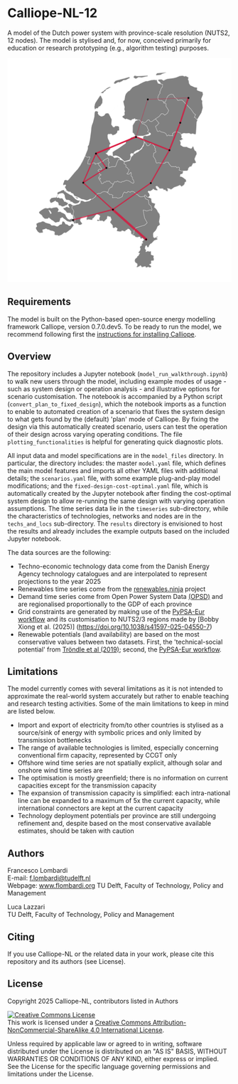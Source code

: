 # Calliope-NL-12
A model of the Dutch power system with province-scale resolution (NUTS2, 12 nodes). The model is stylised and, for now, conceived primarily for education or research prototyping (e.g., algorithm testing) purposes.

<img src="NL_grid_map.png" width="600">

## Requirements
The model is built on the Python-based open-source energy modelling framework Calliope, version 0.7.0.dev5. 
To be ready to run the model, we recommend following first the [instructions for installing Calliope](https://calliope.readthedocs.io/en/v0.7.0.dev5/installation/).

## Overview
The repository includes a Jupyter notebook (`model_run_walkthrough.ipynb`) to walk new users through the model, including example modes of usage - such as system design or operation analysis - and illustrative options for scenario customisation. The notebook is accompanied by a Python script (`convert_plan_to_fixed_design`), which the notebook imports as a function to enable to automated creation of a scenario that fixes the system design to what gets found by the (default) 'plan' mode of Calliope. By fixing the design via this automatically created scenario, users can test the operation of their design across varying operating conditions. The file `plotting_functionalities` is helpful for generating quick diagnostic plots.

All input data and model specifications are in the `model_files` directory. In particular, the directory includes: the master `model.yaml` file, which defines the main model features and imports all other YAML files with additional details; the `scenarios.yaml` file, with some example plug-and-play model modifications; and the `fixed-design-cost-optimal.yaml` file, which is automatically created by the Jupyter notebook after finding the cost-optimal system design to allow re-running the same design with varying operation assumptions. The time series data lie in the `timeseries` sub-directory, while the characteristics of technologies, networks and nodes are in the `techs_and_locs` sub-directory. The `results` directory is envisioned to host the results and already includes the example outputs based on the included Jupyter notebook.

The data sources are the following:
- Techno-economic technology data come from the Danish Energy Agency technology catalogues and are interpolated to represent projections to the year 2025
- Renewables time series come from the [renewables.ninja](www.renewables.ninja) project
- Demand time series come from Open Power System Data [(OPSD)](https://data.open-power-system-data.org/time_series/2020-10-06) and are regionalised proportionally to the GDP of each province
- Grid constraints are generated by making use of the [PyPSA-Eur workflow](https://github.com/pypsa/pypsa-eur) and its customisation to NUTS2/3 regions made by [Bobby Xiong et al. (2025)] (https://doi.org/10.1038/s41597-025-04550-7)
- Renewable potentials (land availability) are based on the most conservative values between two datasets. First, the 'technical-social potential' from [Tröndle et al (2019)](https://zenodo.org/records/3244985); second, the [PyPSA-Eur workflow](https://github.com/pypsa/pypsa-eur). 

## Limitations

The model currently comes with several limitations as it is not intended to approximate the real-world system accurately but rather to enable teaching and research testing activities. Some of the main limitations to keep in mind are listed below.
- Import and export of electricity from/to other countries is stylised as a source/sink of energy with symbolic prices and only limited by transmission bottlenecks
- The range of available technologies is limited, especially concerning conventional firm capacity, represented by CCGT only
- Offshore wind time series are not spatially explicit, although solar and onshore wind time series are
- The optimisation is mostly greenfield; there is no information on current capacities except for the transmission capacity
- The expansion of transmission capacity is simplified: each intra-national line can be expanded to a maximum of 5x the current capacity, while international connectors are kept at the current capacity
- Technology deployment potentials per province are still undergoing refinement and, despite based on the most conservative available estimates, should be taken with caution

## Authors
Francesco Lombardi </br>
E-mail: f.lombardi@tudelft.nl </br>
Webpage: www.flombardi.org
TU Delft, Faculty of Technology, Policy and Management </br>

Luca Lazzari </br>
TU Delft, Faculty of Technology, Policy and Management </br>

## Citing
If you use Calliope-NL or the related data in your work, please cite this repository and its authors (see License).

## License
Copyright 2025 Calliope-NL, contributors listed in Authors

<a rel="license" href="http://creativecommons.org/licenses/by-nc-sa/4.0/"><img alt="Creative Commons License" style="border-width:0" src="https://i.creativecommons.org/l/by-nc-sa/4.0/88x31.png" /></a><br />This work is licensed under a <a rel="license" href="http://creativecommons.org/licenses/by-nc-sa/4.0/">Creative Commons Attribution-NonCommercial-ShareAlike 4.0 International License</a>.

Unless required by applicable law or agreed to in writing, software distributed under the License is distributed on an "AS IS" BASIS, WITHOUT WARRANTIES OR CONDITIONS OF ANY KIND, either express or implied. See the License for the specific language governing permissions and limitations under the License.

